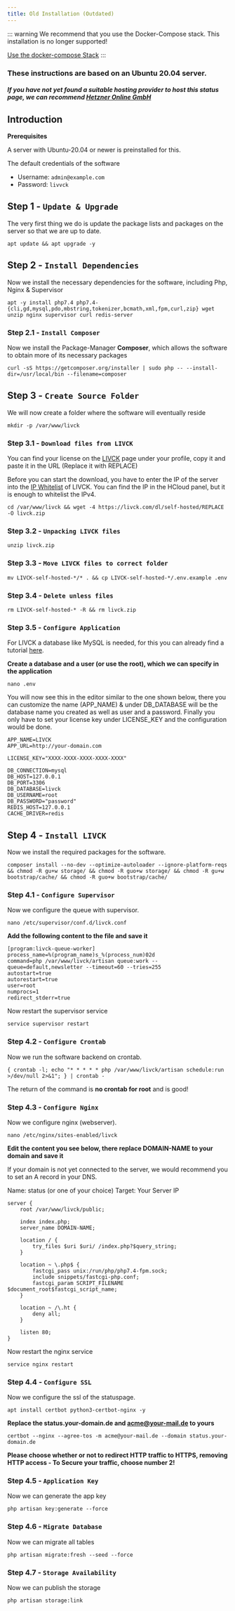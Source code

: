 ```yaml
---
title: Old Installation (Outdated)
---
```


::: warning
We recommend that you use the Docker-Compose stack.
This installation is no longer supported!

[Use the docker-compose Stack](/docker-compose)
:::

### These instructions are based on an Ubuntu 20.04 server.
##### If you have not yet found a suitable hosting provider to host this status page, we can recommend [Hetzner Online GmbH](https://livck.com/go/hetzner)

## Introduction

**Prerequisites**

A server with Ubuntu-20.04 or newer is preinstalled for this.

The default credentials of the software
* Username: `admin@example.com`
* Password: `livvck`

## Step 1 - `Update & Upgrade`

The very first thing we do is update the package lists and packages on the server so that we are up to date.

```shell
apt update && apt upgrade -y
```

## Step 2 - `Install Dependencies`

Now we install the necessary dependencies for the software, including Php, Nginx & Supervisor

```shell
apt -y install php7.4 php7.4-{cli,gd,mysql,pdo,mbstring,tokenizer,bcmath,xml,fpm,curl,zip} wget unzip nginx supervisor curl redis-server
```

### Step 2.1 - `Install Composer`

Now we install the Package-Manager **Composer**, which allows the software to obtain more of its necessary packages

```shell
curl -sS https://getcomposer.org/installer | sudo php -- --install-dir=/usr/local/bin --filename=composer
```

## Step 3 - `Create Source Folder`

We will now create a folder where the software will eventually reside

```shell
mkdir -p /var/www/livck
```

### Step 3.1 - `Download files from LIVCK`

You can find your license on the [LIVCK](https://livck.com/manage/licenses) page under your profile, copy it and paste it in the URL (Replace it with REPLACE)

Before you can start the download, you have to enter the IP of the server into the [IP Whitelist](https://livck.com/manage/whitelist) of LIVCK. You can find the IP in the HCloud panel, but it is enough to whitelist the IPv4.

```shell
cd /var/www/livck && wget -4 https://livck.com/dl/self-hosted/REPLACE -O livck.zip
```

### Step 3.2 - `Unpacking LIVCK files`

```shell
unzip livck.zip
```

### Step 3.3 - `Move LIVCK files to correct folder`

```shell
mv LIVCK-self-hosted-*/* . && cp LIVCK-self-hosted-*/.env.example .env
```

### Step 3.4 - `Delete unless files`

```shell
rm LIVCK-self-hosted-* -R && rm livck.zip
```

### Step 3.5 - `Configure Application`

For LIVCK a database like MySQL is needed, for this you can already find a tutorial [here](https://www.digitalocean.com/community/tutorials/how-to-install-mysql-on-ubuntu-20-04-de).

**Create a database and a user (or use the root), which we can specify in the application**

```shell
nano .env
```

You will now see this in the editor similar to the one shown below, there you can customize the name (APP_NAME) & under DB_DATABASE will be the database name you created as well as user and a password.
Finally you only have to set your license key under LICENSE_KEY and the configuration would be done.

```dotenv
APP_NAME=LIVCK
APP_URL=http://your-domain.com

LICENSE_KEY="XXXX-XXXX-XXXX-XXXX-XXXX"

DB_CONNECTION=mysql
DB_HOST=127.0.0.1
DB_PORT=3306
DB_DATABASE=livck
DB_USERNAME=root
DB_PASSWORD="password"
REDIS_HOST=127.0.0.1
CACHE_DRIVER=redis
```

## Step 4 - `Install LIVCK`

Now we install the required packages for the software.

```shell
composer install --no-dev --optimize-autoloader --ignore-platform-reqs && chmod -R gu+w storage/ && chmod -R guo+w storage/ && chmod -R gu+w bootstrap/cache/ && chmod -R guo+w bootstrap/cache/
```

### Step 4.1 - `Configure Supervisor`

Now we configure the queue with supervisor.

```shell
nano /etc/supervisor/conf.d/livck.conf
```

**Add the following content to the file and save it**

```
[program:livck-queue-worker]
process_name=%(program_name)s_%(process_num)02d
command=php /var/www/livck/artisan queue:work --queue=default,newsletter --timeout=60 --tries=255
autostart=true
autorestart=true
user=root
numprocs=1
redirect_stderr=true
```

Now restart the supervisor service

```shell
service supervisor restart
```

### Step 4.2 - `Configure Crontab`

Now we run the software backend on crontab.

```shell
{ crontab -l; echo "* * * * * php /var/www/livck/artisan schedule:run >/dev/null 2>&1"; } | crontab -
```

The return of the command is **no crontab for root** and is good!

### Step 4.3 - `Configure Nginx`

Now we configure nginx (webserver).

```shell
nano /etc/nginx/sites-enabled/livck
```

**Edit the content you see below, there replace DOMAIN-NAME to your domain and save it**

If your domain is not yet connected to the server, we would recommend you to set an A record in your DNS.

Name: status (or one of your choice)
Target: Your Server IP

```
server {
    root /var/www/livck/public;

    index index.php;
    server_name DOMAIN-NAME;

    location / {
        try_files $uri $uri/ /index.php?$query_string;
    }

    location ~ \.php$ {
        fastcgi_pass unix:/run/php/php7.4-fpm.sock;
        include snippets/fastcgi-php.conf;
        fastcgi_param SCRIPT_FILENAME $document_root$fastcgi_script_name;
    }

    location ~ /\.ht {
        deny all;
    }

    listen 80;
}
```

Now restart the nginx service

```shell
service nginx restart
```

### Step 4.4 - `Configure SSL`

Now we configure the ssl of the statuspage.

```shell
apt install certbot python3-certbot-nginx -y
```

**Replace the status.your-domain.de and acme@your-mail.de to yours**

```shell
certbot --nginx --agree-tos -m acme@your-mail.de --domain status.your-domain.de
```

**Please choose whether or not to redirect HTTP traffic to HTTPS, removing HTTP access - To Secure your traffic, choose number 2!**

### Step 4.5 - `Application Key`

Now we can generate the app key

```shell
php artisan key:generate --force
```

### Step 4.6 - `Migrate Database`

Now we can migrate all tables

```shell
php artisan migrate:fresh --seed --force
```

### Step 4.7 - `Storage Availability`

Now we can publish the storage

```shell
php artisan storage:link
```


















